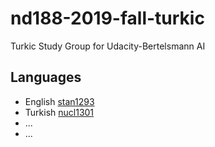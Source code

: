 # nd188-2019-fall-turkic
Turkic Study Group for Udacity-Bertelsmann AI

## Languages
- English [stan1293](https://glottolog.org/resource/languoid/id/stan1293)
- Turkish [nucl1301](https://glottolog.org/resource/languoid/id/nucl1301)
- ...
- ...
